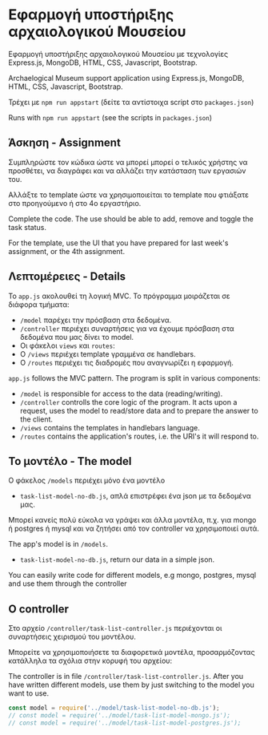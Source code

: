 # Εφαρμογή υποστήριξης αρχαιολογικού Μουσείου

Εφαρμογή υποστήριξης αρχαιολογικού Μουσείου με τεχνολογίες Express.js, MongoDB, HTML, CSS, Javascript, Bootstrap.

Archaelogical Museum support application using Express.js, MongoDB, HTML, CSS, Javascript, Bootstrap.

Τρέχει με `npm run appstart` (δείτε τα αντίστοιχα script στο `packages.json`)

Runs with `npm run appstart` (see the scripts in `packages.json`)

## Άσκηση - Assignment

Συμπληρώστε τον κώδικα ώστε να μπορεί μπορεί ο τελικός χρήστης να προσθέτει, να διαγράφει και να αλλάζει την κατάσταση των εργασιών του.

Αλλάξτε το template ώστε να χρησιμοποιείται το template που φτιάξατε στο προηγούμενο ή στο 4ο εργαστήριο.

Complete the code. The use should be able to add, remove and toggle the task status.

For the template, use the UI that you have prepared for last week's assignment, or the 4th assignment.

## Λεπτομέρειες - Details

Το `app.js` ακολουθεί τη λογική MVC. Το πρόγραμμα μοιράζεται σε διάφορα τμήματα: 
 - `/model` παρέχει την πρόσβαση στα δεδομένα.
 - `/controller` περιέχει συναρτήσεις για να έχουμε πρόσβαση στα δεδομένα που μας δίνει το model.
 - Οι φάκελοι `views` και `routes`:
  - Ο `/views` περιέχει template γραμμένα σε handlebars.
  - Ο `/routes` περιέχει τις διαδρομές που αναγνωρίζει η εφαρμογή.

`app.js` follows the MVC pattern. The program is split in various components: 
- `/model` is responsible for access to the data (reading/writing).
- `/controller` controlls the core logic of the program. It acts upon a request, uses the model to read/store data and to prepare the answer to the client.
- `/views` contains the templates in handlebars language.
- `/routes` contains the application's routes, i.e. the URI's it will respond to.

## Το μοντέλο - The model
Ο φάκελος `/models` περιέχει μόνο ένα μοντέλο 
- `task-list-model-no-db.js`, απλά επιστρέφει ένα json με τα δεδομένα μας.

Μπορεί κανείς πολύ εύκολα να γράψει και άλλα μοντέλα, π.χ. για mongo ή postgres ή mysql και να ζητήσει από τον controller να χρησιμοποιεί αυτά.

The app's model is in `/models`. 
- `task-list-model-no-db.js`, return our data in a simple json.

You can easily write code for different models, e.g mongo, postgres, mysql and use them through the controller

## Ο controller
Στο αρχείο `/controller/task-list-controller.js` περιέχονται οι συναρτήσεις χειρισμού του μοντέλου.

Μπορείτε να χρησιμοποιήσετε τα διαφορετικά μοντέλα, προσαρμόζοντας κατάλληλα τα σχόλια στην κορυφή του αρχείου:

The controller is in file `/controller/task-list-controller.js`. After you have written different models, use them by just switching to the model you want to use.

```javascript
const model = require('../model/task-list-model-no-db.js');
// const model = require('../model/task-list-model-mongo.js');
// const model = require('../model/task-list-model-postgres.js');
```


